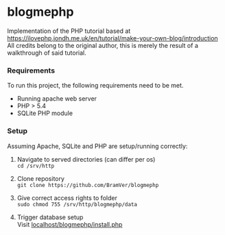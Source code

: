 # blogmephp
Implementation of the PHP tutorial based at  
https://ilovephp.jondh.me.uk/en/tutorial/make-your-own-blog/introduction  
All credits belong to the original author, this is merely the result of a walkthrough of said tutorial.

### Requirements
To run this project, the following requirements need to be met.

* Running apache web server
* PHP > 5.4
* SQLite PHP module

### Setup
Assuming Apache, SQLite and PHP are setup/running correctly:

1. Navigate to served directories (can differ per os)  
`cd /srv/http`

2. Clone repository  
`git clone https://github.com/BramVer/blogmephp`

3. Give correct access rights to folder  
`sudo chmod 755 /srv/http/blogmephp/data`

4. Trigger database setup  
Visit [localhost/blogmephp/install.php](localhost/blogmephp/install.php)
